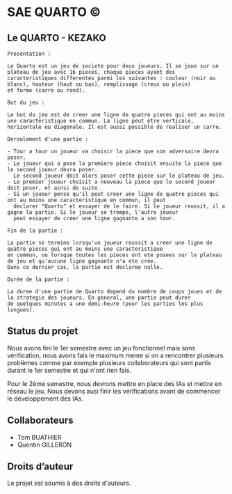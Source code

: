 # SAE QUARTO ©

## Le QUARTO - KEZAKO

`Presentation :`

    Le Quarto est un jeu de societe pour deux joueurs. Il se joue sur un plateau de jeu avec 16 pieces, chaque pieces ayant des caracteristiques differentes parmi les suivantes : couleur (noir ou blanc), hauteur (haut ou bas), remplissage (creux ou plein) 
    et forme (carre ou rond).

`But du jeu :`

    Le but du jeu est de creer une ligne de quatre pieces qui ont au moins une caracteristique en commun. La ligne peut être verticale, horizontale ou diagonale. Il est aussi possible de realiser un carre.

`Deroulement d'une partie :`
	
	- Tour a tour un joueur va choisir la piece que son adversaire devra poser.
	- Le joueur qui a pose la premiere piece choisit ensuite la piece que le second joueur devra poser. 
	  Le second joueur doit alors poser cette piece sur le plateau de jeu.
	- Le premier joueur choisit a nouveau la piece que le second joueur doit poser, et ainsi de suite.
	- Si un joueur pense qu'il peut creer une ligne de quatre pieces qui ont au moins une caracteristique en commun, il peut 
	  declarer "Quarto" et essayer de le faire. Si le joueur reussit, il a gagne la partie. Si le joueur se trompe, l'autre joueur 
	  peut essayer de creer une ligne gagnante a son tour.

`Fin de la partie :`

	La partie se termine lorsqu'un joueur reussit a creer une ligne de quatre pieces qui ont au moins une caracteristique 
	en commun, ou lorsque toutes les pieces ont ete posees sur le plateau de jeu et qu'aucune ligne gagnante n'a ete crée. 
	Dans ce dernier cas, la partie est declaree nulle.

`Durée de la partie :`

	La duree d'une partie de Quarto depend du nombre de coups joues et de la strategie des joueurs. En general, une partie peut durer 
	de quelques minutes a une demi-heure (pour les parties les plus longues).

## Status du projet

Nous avons fini le 1er semestre avec un jeu fonctionnel mais sans vérification, nous avons fais le maximum meme si on a rencontrer plusieurs problèmes comme par exemple plusieurs collaborateurs qui sont partis durant le 1er semestre et qui n'ont rien fais.

Pour le 2ème semestre, nous devrons mettre en place des IAs et mettre en réseau le jeu. Nous devons ausi finir les vérifications avant de commencer le développement des IAs. 

## Collaborateurs

- Tom BUATHIER
- Quentin GILLERON

## Droits d’auteur

Le projet est soumis à des droits d'auteurs.